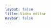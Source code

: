 ```yaml
---
layout: false
title: Video editor
navbar: false
---
```


<script setup lang="ts">
import { useRouter } from 'vitepress'
import { VideoEditorApp } from 'app-video-editor'

const router = useRouter()
</script>

<div >
  <ClientOnly>
    <VideoEditorApp :onCloseProject="() => router.go('/')" />
  </ClientOnly>
</div>

